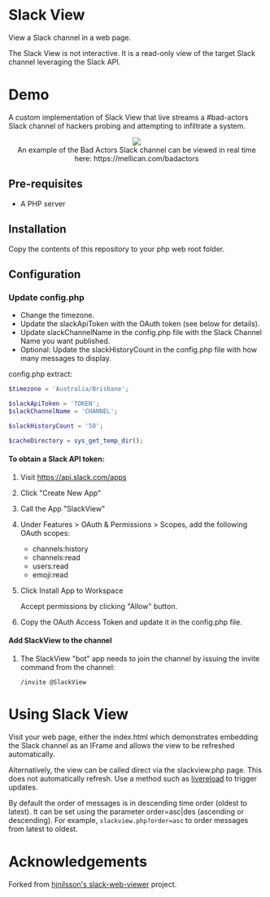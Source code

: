 # Slack View

View a Slack channel in a web page.

The Slack View is not interactive. It is a read-only view of the target Slack channel leveraging the Slack API.

# Demo

A custom implementation of Slack View that live streams a #bad-actors Slack channel of hackers probing and attempting to infiltrate a system.
<p align="center"> 
<img src="https://mellican.com/badactors/images/badactors-example.png"/><br/>
An example of the Bad Actors Slack channel can be viewed in real time here: https://mellican.com/badactors
 </p>

## Pre-requisites

* A PHP server

## Installation

Copy the contents of this repository to your php web root folder.

## Configuration

### Update config.php 

* Change the timezone.
* Update the slackApiToken with the OAuth token (see below for details).
* Update slackChannelName in the config.php file with the Slack Channel Name you want published.
* Optional: Update the slackHistoryCount in the config.php file with how many messages to display.

config.php extract:
```php
$timezone = 'Australia/Brisbane';

$slackApiToken = 'TOKEN';
$slackChannelName = 'CHANNEL';

$slackHistoryCount = '50';

$cacheDirectory = sys_get_temp_dir();
```

#### To obtain a Slack API token:
1. Visit https://api.slack.com/apps
1. Click "Create New App"
1. Call the App "SlackView"
1. Under Features > OAuth & Permissions > Scopes, add the following OAuth scopes:

   * channels:history
   * channels:read
   * users:read
   * emoji:read

1. Click Install App to Workspace

   Accept permissions by clicking "Allow" button.

1. Copy the OAuth Access Token and update it in the config.php file.

#### Add SlackView to the channel

1. The SlackView "bot" app needs to join the channel by issuing the invite command from the channel:

   ```/invite @SlackView```

# Using Slack View

Visit your web page, either the index.html which demonstrates embedding the Slack channel as an IFrame and allows
the view to be refreshed automatically. 

Alternatively, the view can be called direct via the slackview.php page. This does not automatically refresh. Use a
method such as [livereload](https://github.com/livereload/livereload-js) to trigger updates.

By default the order of messages is in descending time order (oldest to latest). It can be set using the parameter order=asc|des (ascending or descending). For example, ```slackview.php?order=asc``` to order messages from latest to oldest.

# Acknowledgements

Forked from [hjnilsson's slack-web-viewer](https://github.com/hjnilsson/slack-web-viewer) project.
